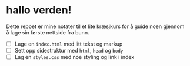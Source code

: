 # hallo verden!

Dette repoet er mine notater til et lite kræsjkurs for å guide noen gjennom å lage sin første nettside fra bunn.

- [ ] Lage en `index.html` med litt tekst og markup
- [ ] Sett opp sidestruktur med `html`, `head` og `body`
- [ ] Lag en `styles.css` med noe styling og link i index
